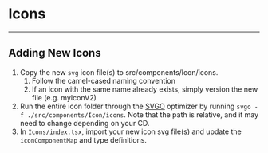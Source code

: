 # Icons

---

## Adding New Icons
1) Copy the new `svg` icon file(s) to src/components/Icon/icons. 
   1) Follow the camel-cased naming convention
   2) If an icon with the same name already exists, simply version the new file (e.g. myIconV2)
2) Run the entire icon folder through the [SVGO](https://github.com/svg/svgo) optimizer by running `svgo -f ./src/components/Icon/icons`. Note that the path is 
relative, and it may need to change depending on your CD.
3) In `Icons/index.tsx`, import your new icon svg file(s) and update the `iconComponentMap` and type definitions.
   